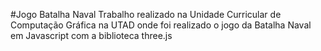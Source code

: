 #Jogo Batalha Naval
Trabalho realizado na Unidade Curricular de Computação Gráfica na UTAD onde foi realizado o jogo da Batalha Naval em Javascript com a biblioteca three.js
